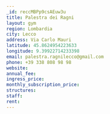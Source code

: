 ```yaml
---
_id: reccMBPp9csAEuw3u
title: Palestra dei Ragni
layout: gym
region: Lombardia
city: Lecco
address: Via Carlo Mauri 
latitude: 45.8624954223633
longitude: 9.39922714233398
email: palestra.ragnilecco@gmail.com
phone: +39 338 808 98 98
website: 
annual_fee: 
ingress_price: 
monthly_subscription_price: 
structures: 
staff: 
rent: 
---
```


